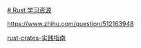 

[# Rust 学习资源](http://frankorz.com/2022/01/18/rust-study-resource/)

https://www.zhihu.com/question/512163948


[rust-crates-实践指南](https://mirrors.gitcode.host/zzy/rust-crate-guide/index.html)

